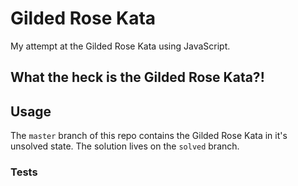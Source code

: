 # Gilded Rose Kata

My attempt at the Gilded Rose Kata using JavaScript.

## What the heck is the Gilded Rose Kata?!

## Usage

The `master` branch of this repo contains the Gilded Rose Kata in it's unsolved state. The solution lives on the `solved` branch.

### Tests
